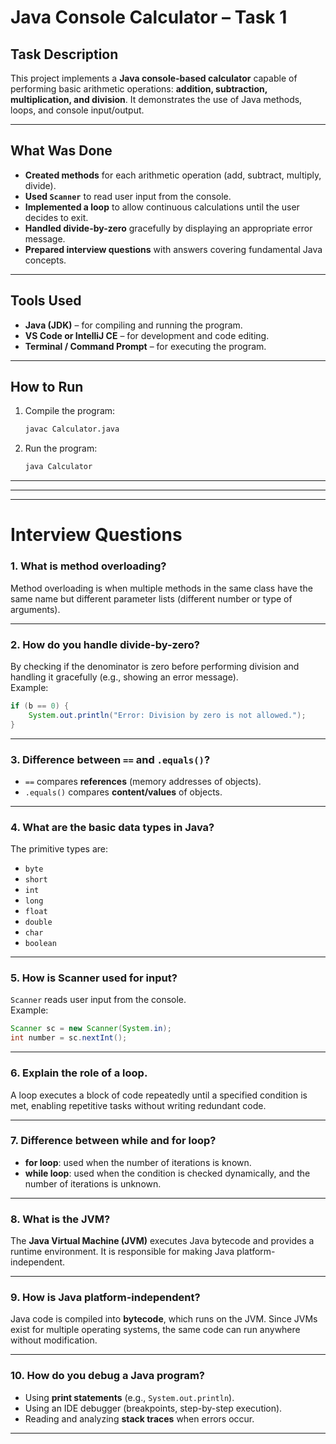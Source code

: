 # Java Console Calculator – Task 1

## Task Description
This project implements a **Java console-based calculator** capable of performing basic arithmetic operations: **addition, subtraction, multiplication, and division**. It demonstrates the use of Java methods, loops, and console input/output.

---

## What Was Done
- **Created methods** for each arithmetic operation (add, subtract, multiply, divide).  
- **Used `Scanner`** to read user input from the console.  
- **Implemented a loop** to allow continuous calculations until the user decides to exit.  
- **Handled divide-by-zero** gracefully by displaying an appropriate error message.  
- **Prepared interview questions** with answers covering fundamental Java concepts.

---

## Tools Used
- **Java (JDK)** – for compiling and running the program.  
- **VS Code or IntelliJ CE** – for development and code editing.  
- **Terminal / Command Prompt** – for executing the program.

---

## How to Run
1. Compile the program:
   ```bash
   javac Calculator.java
2. Run the program:
   ```bash
   java Calculator

---





---
---

# Interview Questions

### 1. What is method overloading?
Method overloading is when multiple methods in the same class have the same name but different parameter lists (different number or type of arguments).

---

### 2. How do you handle divide-by-zero?
By checking if the denominator is zero before performing division and handling it gracefully (e.g., showing an error message).  
Example:
```java
if (b == 0) {
    System.out.println("Error: Division by zero is not allowed.");
}
```

---

### 3. Difference between `==` and `.equals()`?
- `==` compares **references** (memory addresses of objects).
- `.equals()` compares **content/values** of objects.

---

### 4. What are the basic data types in Java?
The primitive types are:
- `byte`
- `short`
- `int`
- `long`
- `float`
- `double`
- `char`
- `boolean`

---

### 5. How is Scanner used for input?
`Scanner` reads user input from the console.  
Example:
```java
Scanner sc = new Scanner(System.in);
int number = sc.nextInt();
```

---

### 6. Explain the role of a loop.
A loop executes a block of code repeatedly until a specified condition is met, enabling repetitive tasks without writing redundant code.

---

### 7. Difference between while and for loop?
- **for loop**: used when the number of iterations is known.  
- **while loop**: used when the condition is checked dynamically, and the number of iterations is unknown.

---

### 8. What is the JVM?
The **Java Virtual Machine (JVM)** executes Java bytecode and provides a runtime environment. It is responsible for making Java platform-independent.

---

### 9. How is Java platform-independent?
Java code is compiled into **bytecode**, which runs on the JVM. Since JVMs exist for multiple operating systems, the same code can run anywhere without modification.

---

### 10. How do you debug a Java program?
- Using **print statements** (e.g., `System.out.println`).
- Using an IDE debugger (breakpoints, step-by-step execution).
- Reading and analyzing **stack traces** when errors occur.

---
